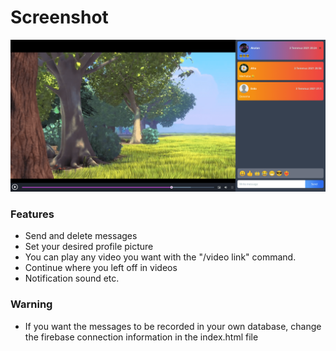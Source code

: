 # Screenshot

<p align="center">
  <img src="screenshot.png"/>
</p>

### Features

- Send and delete messages
- Set your desired profile picture
- You can play any video you want with the "/video link" command.
- Continue where you left off in videos
- Notification sound etc.

### Warning

- If you want the messages to be recorded in your own database, change the firebase connection information in the index.html file

